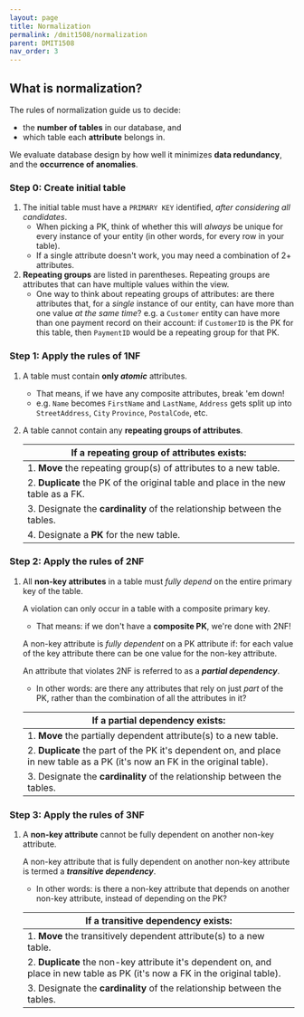 ```yaml
---
layout: page
title: Normalization
permalink: /dmit1508/normalization
parent: DMIT1508
nav_order: 3
---
```


## What is normalization?

The rules of normalization guide us to decide:
- the **number of tables** in our database, and 
- which table each **attribute** belongs in.

We evaluate database design by how well it minimizes **data redundancy**, and the **occurrence of anomalies**.

### Step 0: Create initial table
1. The initial table must have a `PRIMARY KEY` identified, *after considering all candidates*.
    + When picking a PK, think of whether this will *always* be unique for every instance of your entity (in other words, for every row in your table).
    + If a single attribute doesn't work, you may need a combination of 2+ attributes.
1. **Repeating groups** are listed in parentheses. Repeating groups are attributes that can have multiple values within the view.
    + One way to think about repeating groups of attributes: are there attributes that, for a *single* instance of our entity, can have more than one value *at the same time*? e.g. a `Customer` entity can have more than one payment record on their account: if `CustomerID` is the PK for this table, then `PaymentID` would be a repeating group for that PK.

### Step 1: Apply the rules of 1NF
1.  A table must contain **only *atomic*** attributes.
    + That means, if we have any composite attributes, break 'em down! 
    - e.g. `Name` becomes `FirstName` and `LastName`, `Address` gets split up into `StreetAddress`, `City` `Province`, `PostalCode`, etc.
1.  A table cannot contain any **repeating groups of attributes**.

    | If a repeating group of attributes exists:
    |---
    |1. **Move** the repeating group(s) of attributes to a new table.
    |2. **Duplicate** the PK of the original table and place in the new table as a FK.
    |3. Designate the **cardinality** of the relationship between the tables.
    |4. Designate a **PK** for the new table.
    
### Step 2: Apply the rules of 2NF

1. All **non-key attributes** in a table must *fully depend* on the entire primary key of the table.

    A violation can only occur in a table with a composite primary key.
    + That means: if we don't have a **composite PK**, we're done with 2NF!
    
    A non-key attribute is *fully dependent* on a PK attribute if: for each value of the key attribute there can be one value for the non-key attribute.
    
    An attribute that violates 2NF is referred to as a ***partial dependency***.
    + In other words: are there any attributes that rely on just *part* of the PK, rather than the combination of all the attributes in it?
    
    | If a partial dependency exists:
    |---
    |1. **Move** the partially dependent attribute(s) to a new table.
    |2. **Duplicate** the part of the PK it's dependent on, and place in new table as a PK (it's now an FK in the original table). 
    |3. Designate the **cardinality** of the relationship between the tables.
    
### Step 3: Apply the rules of 3NF
    
1. A **non-key attribute** cannot be fully dependent on another non-key attribute.
    
   A non-key attribute that is fully dependent on another non-key attribute is termed a ***transitive dependency***.
   + In other words: is there a non-key attribute that depends on another non-key attribute, instead of depending on the PK?
        
    |If a transitive dependency exists:
    |---
    |1. **Move** the transitively dependent attribute(s) to a new table.
    |2. **Duplicate** the non-key attribute it's dependent on, and place in new table as PK (it's now a FK in the original table).
    |3. Designate the **cardinality** of the relationship between the tables.